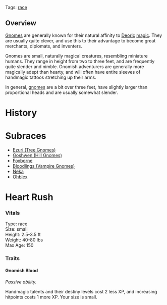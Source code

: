 Tags: [race](Races)

## Overview

[Gnomes](Gnomes) are generally known for their natural affinity to [Deoric](Deoric) [magic](Magic). They are usually quite clever, and use this to their advantage to become great merchants, diplomats, and inventers. 

Gnomes are small, naturally magical creatures, resembling miniature humans. They range in height from two to three feet, and are frequently quite slender and nimble. Gnomish adventurers are generally more magically adept than hearty, and will often have entire sleeves of handmagic tattoos stretching up their arms.

In general, [gnomes](Gnomes) are a bit over three feet, have slightly larger than proportional heads and are usually somewhat slender.

# History

# Subraces
- [Ezuri (Tree Gnomes)](Ezuri)
- [Goshwen (Hill Gnomes)](Goshwen)
- [Foxborne](Foxborne)
- [Bloodlings (Vampire Gnomes)](Bloodlings)
- [Neka](Neka)
- [Ohblex](Ohblex)

# Heart Rush

### Vitals
Type: race  
Size: small  
Height: 2.5-3.5 ft  
Weight: 40-80 lbs  
Max Age: 150  

### Traits

#### Gnomish Blood
*Passive ability.*

Handmagic talents and their destiny levels cost 2 less XP, and increasing hitpoints costs 1 more XP. Your size is small.
